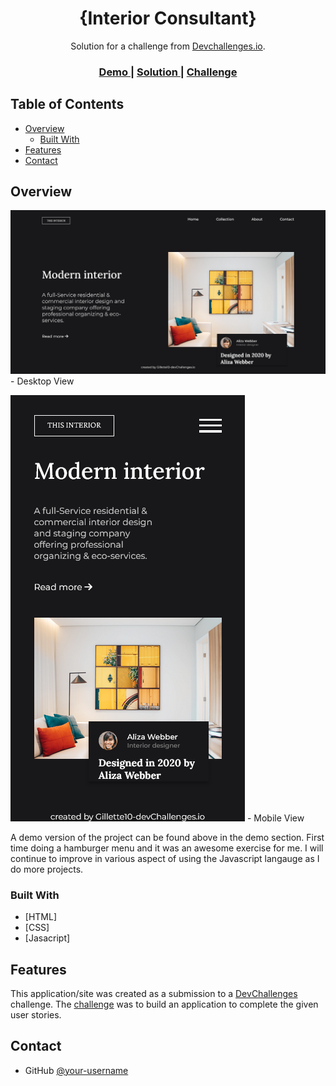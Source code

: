 <!-- Please update value in the {}  -->

<h1 align="center">{Interior Consultant}</h1>

<div align="center">
   Solution for a challenge from  <a href="http://devchallenges.io" target="_blank">Devchallenges.io</a>.
</div>

<div align="center">
  <h3>
    <a href="https://{interior-consultant-by-gillette10.netlify.app/}">
      Demo
    </a>
    <span> | </span>
    <a href="https://{github.com/Gillette10/Interior-Consultant}">
      Solution
    </a>
    <span> | </span>
    <a href="https://devchallenges.io/challenges/Jymh2b2FyebRTUljkNcb">
      Challenge
    </a>
  </h3>
</div>

<!-- TABLE OF CONTENTS -->

## Table of Contents

- [Overview](#overview)
  - [Built With](#built-with)
- [Features](#features)
- [Contact](#contact)


<!-- OVERVIEW -->

## Overview

![screenshot- Desktop View](./Screenshots/DesktopView.png)- Desktop View

![screenshot- Mobile View](./Screenshots/MobileView.png) - Mobile View





A demo version of the project can be found above in the demo section.
First time doing a hamburger menu and it was an awesome exercise for me. 
I will continue to improve in various aspect of using the Javascript langauge as I do more projects.


### Built With

<!-- This section should list any major frameworks that you built your project using. Here are a few examples.-->

- [HTML]
- [CSS]
- [Jasacript]

## Features

<!-- List the features of your application or follow the template. Don't share the figma file here :) -->

This application/site was created as a submission to a [DevChallenges](https://devchallenges.io/challenges) challenge. The [challenge](https://devchallenges.io/challenges/Jymh2b2FyebRTUljkNcb) was to build an application to complete the given user stories.

## Contact

- GitHub [@your-username](https://{github.com/Gillette10})

